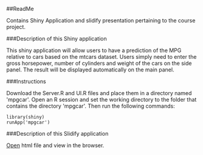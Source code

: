 ##ReadMe

Contains Shiny Application and slidify presentation pertaining to the course project.

###Description of this Shiny application

This shiny application will allow users to have a prediction of the MPG relative to cars based on the mtcars dataset. Users simply need to enter the gross horsepower, number of cylinders and weight of the cars on the side panel. The result will be displayed automatically on the main panel.

###Instructions

Download the Server.R and UI.R files and place them in a directory named 'mpgcar'.
Open an R session and set the working directory to the folder that contains the directory 'mpgcar'. Then run the following commands:

```{r}
library(shiny)
runApp('mpgcar')
```

###Description of this Slidify application

[Open](http://htmlpreview.github.io/?https://github.com/stitchx39/DataProducts/blob/master/index.Rmd-rpubs.html#/) html file and view in the browser.

